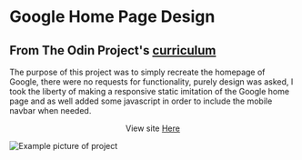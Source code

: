 
# Google Home Page Design

## From The Odin Project's [curriculum](http://www.theodinproject.com/courses/web-development-101/lessons/html-css)

The purpose of this project was to simply recreate the homepage of Google, there were no requests for functionality, purely design was asked, I took the liberty of making a responsive static imitation of the Google home page and as well added some javascript in order to include the mobile navbar when needed. 

<p align="center">View site <a target="_blank" href="https://htmlpreview.github.io/?https://github.com/imthatalex/google-homepage/blob/master/index.html">Here</a></p>


![Example picture of project](https://i.imgur.com/PW0fG1x.png)










